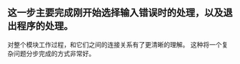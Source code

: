 
这一步主要完成刚开始选择输入错误时的处理，以及退出程序的处理。
----------------------------------------------------
对整个模块工作过程，和它们之间的连接关系有了更清晰的理解。
 这种将一个复杂问题分步完成的方式非常好。